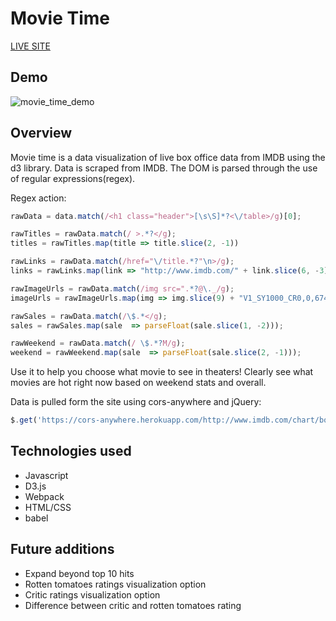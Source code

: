 # Movie Time

[LIVE SITE](https://ryan-mapa.github.io/movie_options/)

## Demo
![movie_time_demo](docs/demo.gif)

## Overview
Movie time is a data visualization of live box office data from IMDB using the d3 library. Data is scraped from IMDB. The DOM is parsed through the use of regular expressions(regex).   

Regex action:
```Javascript
rawData = data.match(/<h1 class="header">[\s\S]*?<\/table>/g)[0];

rawTitles = rawData.match(/ >.*?</g);
titles = rawTitles.map(title => title.slice(2, -1))

rawLinks = rawData.match(/href="\/title.*?"\n>/g);
links = rawLinks.map(link => "http://www.imdb.com/" + link.slice(6, -3))

rawImageUrls = rawData.match(/img src=".*?@\._/g);
imageUrls = rawImageUrls.map(img => img.slice(9) + "V1_SY1000_CR0,0,674,1000_AL_.jpg");

rawSales = rawData.match(/\$.*</g);
sales = rawSales.map(sale  => parseFloat(sale.slice(1, -2)));

rawWeekend = rawData.match(/ \$.*?M/g);
weekend = rawWeekend.map(sale  => parseFloat(sale.slice(2, -1)));
```

Use it to help you choose what movie to see in theaters! Clearly see what movies are hot right now based on weekend stats and overall.

Data is pulled form the site using cors-anywhere and jQuery:
```Javascript
$.get('https://cors-anywhere.herokuapp.com/http://www.imdb.com/chart/boxoffice', function(data) { ...
```

## Technologies used
- Javascript
- D3.js
- Webpack
- HTML/CSS
- babel

## Future additions
- Expand beyond top 10 hits
- Rotten tomatoes ratings visualization option
- Critic ratings visualization option
- Difference between critic and rotten tomatoes rating
